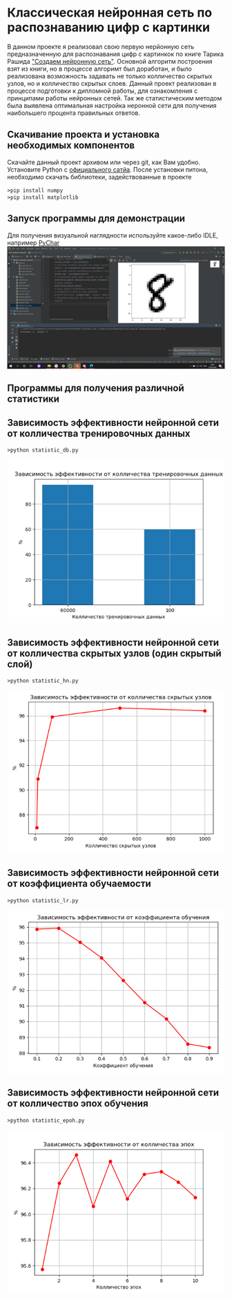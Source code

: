 # Классическая нейронная сеть по распознаванию цифр с картинки
В данном проекте я реализовал свою первую нерйонную сеть предназначенную для распознавания цифр с картинкок по книге Тарика Рашида ["Создаем нейронную сеть"](https://www.ozon.ru/context/detail/id/141796497/). Основной алгоритм построения взят из книги, но в процессе алгоримт был доработан, и было реализована возможность задавать не только колличество скрытых узлов, но и колличество скрытых слоев. Данный проект реализован в процессе подготовки к дипломной работы, для ознакомления с принципами работы нейронных сетей. Так же статистическим методом была выявлена оптимальная настройка неронной сети для получения наибольшего процента правильных ответов.
## Скачивание проекта и установка необходимых компонентов
Скачайте данный проект архивом или через git, как Вам удобно. Установите Python c [официального сатйа](https://www.python.org/). После установки питона, необходимо скачать библиотеки, задействованные в проекте
```
>pip install numpy
>pip install matplotlib
```
## Запуск программы для демонстрации
Для получения визуальной наглядности используйте какое-либо IDLE, например [PyChar](https://www.jetbrains.com/ru-ru/pycharm/)
![precentation_mode](https://github.com/Bazarovinc/first_neaural_network/blob/master/imgies/presentation_mode.png)
## Программы для получения различной статистики
## Зависимость эффективности нейронной сети от колличества тренировочных данных
```
>python statistic_db.py
```
![statistic_db](https://github.com/Bazarovinc/first_neaural_network/blob/master/imgies/statistic_db.png)

## Зависимость эффективности нейронной сети от колличества скрытых узлов (один скрытый слой)
```
>python statistic_hn.py
```
![statistic_hn_1000-10](https://github.com/Bazarovinc/first_neaural_network/blob/master/imgies/statistic_hn_1000-10.png)
## Зависимость эффективности нейронной сети от коэффициента обучаемости
```
>python statistic_lr.py
```
![statistic_lr](https://github.com/Bazarovinc/first_neaural_network/blob/master/imgies/statistics_lr.png)
## Зависимость эффективности нейронной сети от колличество эпох обучения
```
>python statistic_epoh.py
```
![statistic_epoh](https://github.com/Bazarovinc/first_neaural_network/blob/master/imgies/statistics_epohs.png)
